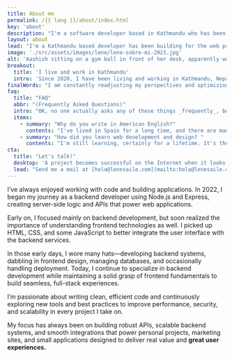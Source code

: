 ```yaml
---
title: About me
permalink: /{{ lang }}/about/index.html
key: 'about'
description: "I'm a software developer based in Kathmandu who has been crafting innovative solutions since 2022."
layout: about
lead: "I'm a Kathmandu based developer has been building for the web professionally since 2022. I specialize in crafting web applications."
image: './src/assets/images/lene/lene-sobre-mi-2021.jpg'
alt: 'Aashish sitting on a gym ball in front of her desk, apparently working'
breakout:
  title: 'I live and work in Kathmandu'
  intro: 'Since 2020, I have been living and working in Kathmandu, Nepal. I work with people all over the world.'
finalWords: "I am constantly readjusting my perspectives and optimizing the way I work. With every new project I learn something new, and every new website becomes the best I have ever made. My projects strive to make the web (the world?) a bit better, for the people, and for the planet."
faq:
  title: "FAQ"
  abbr: "(Frequently Asked Questions)"
  intro: "OK, no one actually asks any of these things _frequently_, but I figured I'll answer them anyway."
  items:
    - summary: "Why do you write in American English?"
      contents: "I've lived in Spain for a long time, and there are many words in Spanish that are spelled similarly to American English: ‘color’ / ‘color’, ‘organize’ / ‘organizar’. Spanish has become like a native language for me, and the American spelling just feels more natural. That said, I'm certainly not consistent with it, and British spelling likely appears somewhere."
    - summary: "How did you learn web development and design? "
      contents: "I'm still learning, certainly for a lifetime. It's the eternal repetition of learning and applying: building something. I always read some book about bash scripts, typography, grid layouts, JavaScript, web components. I read articles that people from the community so lovingly provide. When I build a new project, I always try to learn something new in the process. And so everything becomes more and more natural, logical, easy, and better, over time."
cta:
  title: "Let's talk!"
  desktop: 'A project becomes successful on the Internet when it looks good, feels good and works with clean, secure technology. Since 2008 I create compelling web experiences with attention to detail.'
  lead: "Send me a mail at [hola@lenesaile.com](mailto:hola@lenesaile.com) and tell me about your project, opportunities or whatever you have in mind! I'm always up for a chat."
---
```


I’ve always enjoyed working with code and building applications. In 2022, I began my journey as a backend developer using Node.js and Express, creating server-side logic and APIs that power web applications.

Early on, I focused mainly on backend development, but soon realized the importance of understanding frontend technologies as well. I picked up HTML, CSS, and some JavaScript to better integrate the user interface with the backend services.

In those early days, I wore many hats—developing backend systems, dabbling in frontend design, managing databases, and occasionally handling deployment. Today, I continue to specialize in backend development while maintaining a solid grasp of frontend fundamentals to build seamless, full-stack experiences.

I’m passionate about writing clean, efficient code and continuously exploring new tools and best practices to improve performance, security, and scalability in every project I take on.

My focus has always been on building robust APIs, scalable backend systems, and smooth integrations that power personal projects, marketing sites, and small applications designed to deliver real value and <sparkly-text class="pl-2xs" number-of-sparkles="5" style="--sparkly-text-color: var(--color-accent)">**great user experiences.**</sparkly-text>
